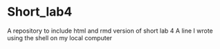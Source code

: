 # Short_lab4
A repository to include html and rmd version of short lab 4
A line I wrote using the shell on my local computer
